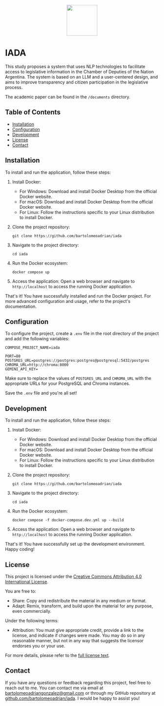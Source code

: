<p align="center">
  <img src="https://app.hcdn.gob.ar/assets/img/logo-hcdn.png" height="100px"/>
</p>

# IADA

This study proposes a system that uses NLP technologies to facilitate access to legislative information in the Chamber of Deputies of the Nation Argentina. The system is based on an LLM and a user-centered design, and aims to improve transparency and citizen participation in the legislative process.

The academic paper can be found in the `/documents` directory.

## Table of Contents

- [Installation](#installation)
- [Configuration](#configuration)
- [Development](#development)
- [License](#license)
- [Contact](#contact)

## Installation

To install and run the application, follow these steps:

1. Install Docker:

   - For Windows: Download and install Docker Desktop from the official Docker website.
   - For macOS: Download and install Docker Desktop from the official Docker website.
   - For Linux: Follow the instructions specific to your Linux distribution to install Docker.

2. Clone the project repository:

   ```
   git clone https://github.com/bartolomeoadrian/iada
   ```

3. Navigate to the project directory:

   ```
   cd iada
   ```

4. Run the Docker ecosystem:

   ```
   docker compose up
   ```

5. Access the application:
   Open a web browser and navigate to `http://localhost` to access the running Docker application.

That's it! You have successfully installed and run the Docker project. For more advanced configuration and usage, refer to the project's documentation.

## Configuration

To configure the project, create a `.env` file in the root directory of the project and add the following variables:

```
COMPOSE_PROJECT_NAME=iada

PORT=80
POSTGRES_URL=postgres://postgres:postgres@postgresql:5432/postgres
CHROMA_URL=http://chroma:8000
GEMINI_API_KEY=
```

Make sure to replace the values of `POSTGRES_URL` and `CHROMA_URL` with the appropriate URLs for your PostgreSQL and Chroma instances.

Save the `.env` file and you're all set!

## Development

To install and run the application, follow these steps:

1. Install Docker:

   - For Windows: Download and install Docker Desktop from the official Docker website.
   - For macOS: Download and install Docker Desktop from the official Docker website.
   - For Linux: Follow the instructions specific to your Linux distribution to install Docker.

2. Clone the project repository:

   ```
   git clone https://github.com/bartolomeoadrian/iada
   ```

3. Navigate to the project directory:

   ```
   cd iada
   ```

4. Run the Docker ecosystem:

   ```
   docker compose -f docker-compose.dev.yml up --build
   ```

5. Access the application:
   Open a web browser and navigate to `http://localhost` to access the running Docker application.

That's it! You have successfully set up the development environment. Happy coding!

## License

This project is licensed under the [Creative Commons Attribution 4.0 International License](https://creativecommons.org/licenses/by/4.0/).

You are free to:

- Share: Copy and redistribute the material in any medium or format.
- Adapt: Remix, transform, and build upon the material for any purpose, even commercially.

Under the following terms:

- Attribution: You must give appropriate credit, provide a link to the license, and indicate if changes were made. You may do so in any reasonable manner, but not in any way that suggests the licensor endorses you or your use.

For more details, please refer to the [full license text](https://creativecommons.org/licenses/by/4.0/legalcode).

## Contact

If you have any questions or feedback regarding this project, feel free to reach out to me. You can contact me via email at [bartolomeoadriangonzalez@gmail.com](mailto:bartolomeoadriangonzalez@gmail.com) or through my GitHub repository at [github.com/bartolomeoadrian/iada](github.com/bartolomeoadrian/iada). I would be happy to assist you!
